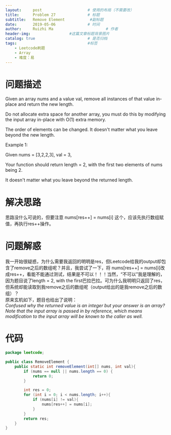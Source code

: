 ```yaml
---
layout:     post   				    # 使用的布局（不需要改）
title:      Problem 27 				# 标题 
subtitle:   Remove Element           #副标题
date:       2019-05-06 				# 时间
author:     Ruizhi Ma 						# 作者
header-img:              	#这篇文章标题背景图片
catalog: true 						# 是否归档
tags:								#标签
    - Leetcode刷题
    - Array
    - 难度：易
---
```

# 问题描述
Given an array nums and a value val, remove all instances of that value in-place and return the new length.

Do not allocate extra space for another array, you must do this by modifying the input array in-place with O(1) extra memory.

The order of elements can be changed. It doesn't matter what you leave beyond the new length.

Example 1:

Given nums = [3,2,2,3], val = 3,

Your function should return length = 2, with the first two elements of nums being 2.

It doesn't matter what you leave beyond the returned length.

# 解决思路
思路没什么可说的，但要注意 nums[res++] = nums[i] 这个，应该先执行数组赋值，再执行res++操作。

# 问题解惑
我一开始很疑惑，为什么需要我返回的明明是res，但Leetcode给我的output却包含了remove之后的数组呢？并且，我尝试了一下，将 nums[res++] = nums[i]改成res++，看能不能通过测试，结果是不可以！！！当然，“不可以”我是理解的，因为题目说了length = 2, with the first巴拉巴拉。可为什么我明明只返回了res，但系统却能读取到我remove之后的数组呢（output给出的是我remove之后的数组）？  
原来玄机如下，题目也给出了说明：  
*Confused why the returned value is an integer but your answer is an array?*
*Note that the input array is passed in by reference, which means modification to the input array will be known to the caller as well.*

# 代码
```java
package leetcode;

public class RemoveElement {
    public static int removeElement(int[] nums, int val){
        if (nums == null || nums.length == 0) {
            return 0;
        }

        int res = 0;
        for (int i = 0; i < nums.length; i++){
            if (nums[i] != val){
                nums[res++] = nums[i];
            }
        }
        return res;
    }
}
```
